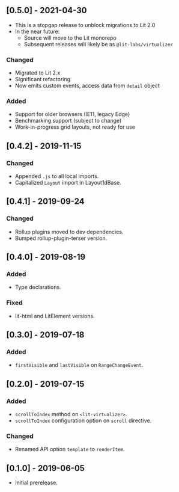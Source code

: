 ## [0.5.0] - 2021-04-30
- This is a stopgap release to unblock migrations to Lit 2.0
- In the near future:
  - Source will move to the Lit monorepo
  - Subsequent releases will likely be as `@lit-labs/virtualizer`

### Changed
- Migrated to Lit 2.x
- Significant refactoring
- Now emits custom events, access data from `detail` object

### Added
- Support for older browsers (IE11, legacy Edge)
- Benchmarking support (subject to change)
- Work-in-progress grid layouts, not ready for use

## [0.4.2] - 2019-11-15
### Changed
- Appended `.js` to all local imports.
- Capitalized `Layout` import in Layout1dBase.

## [0.4.1] - 2019-09-24
### Changed
- Rollup plugins moved to dev dependencies.
- Bumped rollup-plugin-terser version.

## [0.4.0] - 2019-08-19
### Added
- Type declarations.

### Fixed
- lit-html and LitElement versions.

## [0.3.0] - 2019-07-18
### Added
- `firstVisible` and `lastVisible` on `RangeChangeEvent`.

## [0.2.0] - 2019-07-15
### Added
- `scrollToIndex` method on `<lit-virtualizer>`.
- `scrollToIndex` configuration option on `scroll` directive.

### Changed
- Renamed API option `template` to `renderItem`.

## [0.1.0] - 2019-06-05
- Initial prerelease.
